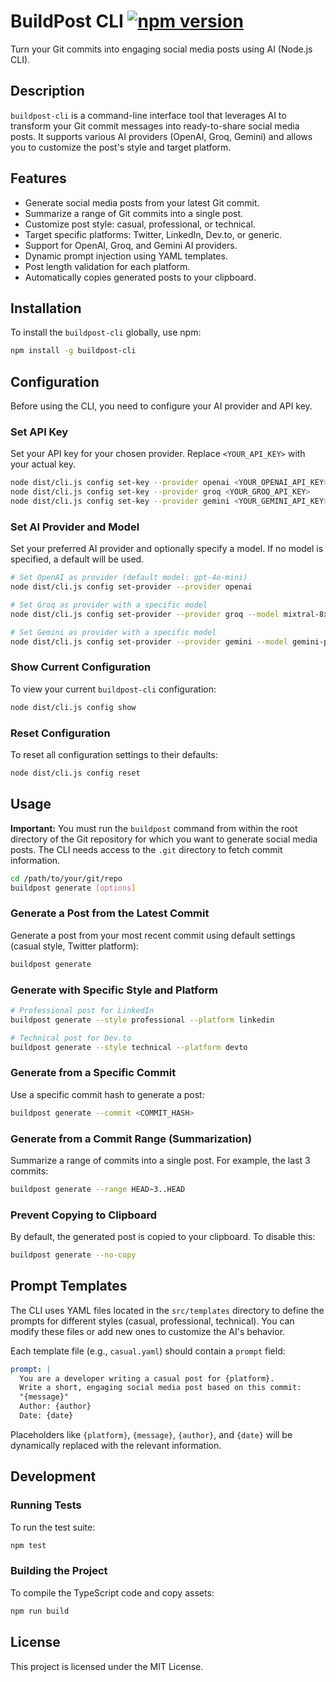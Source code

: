 # BuildPost CLI [![npm version](https://badge.fury.io/js/buildpost-cli.svg)](https://www.npmjs.com/package/buildpost-cli)

Turn your Git commits into engaging social media posts using AI (Node.js CLI).

## Description

`buildpost-cli` is a command-line interface tool that leverages AI to transform your Git commit messages into ready-to-share social media posts. It supports various AI providers (OpenAI, Groq, Gemini) and allows you to customize the post's style and target platform.

## Features

- Generate social media posts from your latest Git commit.
- Summarize a range of Git commits into a single post.
- Customize post style: casual, professional, or technical.
- Target specific platforms: Twitter, LinkedIn, Dev.to, or generic.
- Support for OpenAI, Groq, and Gemini AI providers.
- Dynamic prompt injection using YAML templates.
- Post length validation for each platform.
- Automatically copies generated posts to your clipboard.

## Installation

To install the `buildpost-cli` globally, use npm:

```bash
npm install -g buildpost-cli
```

## Configuration

Before using the CLI, you need to configure your AI provider and API key.

### Set API Key

Set your API key for your chosen provider. Replace `<YOUR_API_KEY>` with your actual key.

```bash
node dist/cli.js config set-key --provider openai <YOUR_OPENAI_API_KEY>
node dist/cli.js config set-key --provider groq <YOUR_GROQ_API_KEY>
node dist/cli.js config set-key --provider gemini <YOUR_GEMINI_API_KEY>
```

### Set AI Provider and Model

Set your preferred AI provider and optionally specify a model. If no model is specified, a default will be used.

```bash
# Set OpenAI as provider (default model: gpt-4o-mini)
node dist/cli.js config set-provider --provider openai

# Set Groq as provider with a specific model
node dist/cli.js config set-provider --provider groq --model mixtral-8x7b

# Set Gemini as provider with a specific model
node dist/cli.js config set-provider --provider gemini --model gemini-pro
```

### Show Current Configuration

To view your current `buildpost-cli` configuration:

```bash
node dist/cli.js config show
```

### Reset Configuration

To reset all configuration settings to their defaults:

```bash
node dist/cli.js config reset
```

## Usage

**Important:** You must run the `buildpost` command from within the root directory of the Git repository for which you want to generate social media posts. The CLI needs access to the `.git` directory to fetch commit information.

```bash
cd /path/to/your/git/repo
buildpost generate [options]
```

### Generate a Post from the Latest Commit

Generate a post from your most recent commit using default settings (casual style, Twitter platform):

```bash
buildpost generate
```

### Generate with Specific Style and Platform

```bash
# Professional post for LinkedIn
buildpost generate --style professional --platform linkedin

# Technical post for Dev.to
buildpost generate --style technical --platform devto
```

### Generate from a Specific Commit

Use a specific commit hash to generate a post:

```bash
buildpost generate --commit <COMMIT_HASH>
```

### Generate from a Commit Range (Summarization)

Summarize a range of commits into a single post. For example, the last 3 commits:

```bash
buildpost generate --range HEAD~3..HEAD
```

### Prevent Copying to Clipboard

By default, the generated post is copied to your clipboard. To disable this:

```bash
buildpost generate --no-copy
```

## Prompt Templates

The CLI uses YAML files located in the `src/templates` directory to define the prompts for different styles (casual, professional, technical). You can modify these files or add new ones to customize the AI's behavior.

Each template file (e.g., `casual.yaml`) should contain a `prompt` field:

```yaml
prompt: |
  You are a developer writing a casual post for {platform}.
  Write a short, engaging social media post based on this commit:
  "{message}"
  Author: {author}
  Date: {date}
```

Placeholders like `{platform}`, `{message}`, `{author}`, and `{date}` will be dynamically replaced with the relevant information.

## Development

### Running Tests

To run the test suite:

```bash
npm test
```

### Building the Project

To compile the TypeScript code and copy assets:

```bash
npm run build
```

## License

This project is licensed under the MIT License.
